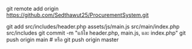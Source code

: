 git remote add origin https://github.com/Sedthawut25/ProcurementSystem.git



git add src/includes/header.php assets/js/main.js src/main/index.php src/includes
git commit -m "แก้ไข header.php, main.js, และ index.php"
git push origin main  # หรือ git push origin master